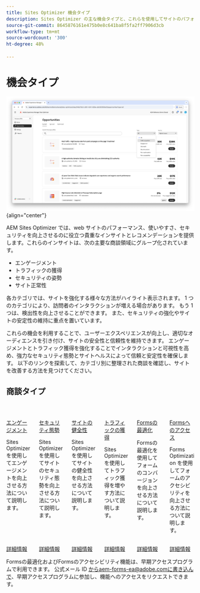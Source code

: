 ```yaml
---
title: Sites Optimizer 機会タイプ
description: Sites Optimizer の主な機会タイプと、これらを使用してサイトのパフォーマンスを向上させる方法について説明します。
source-git-commit: 8645876161e475b0e8c641ba8f5fa2ff7906d3cb
workflow-type: tm+mt
source-wordcount: '300'
ht-degree: 48%

---
```



# 機会タイプ

![商談タイプ](./assets/overview/hero.png){align="center"}


AEM Sites Optimizer では、web サイトのパフォーマンス、使いやすさ、セキュリティを向上させるのに役立つ貴重なインサイトとレコメンデーションを提供します。これらのインサイトは、次の主要な商談領域にグループ化されています。

* エンゲージメント
* トラフィックの獲得
* セキュリティの姿勢
* サイト正常性

各カテゴリでは、サイトを強化する様々な方法がハイライト表示されます。 1 つのカテゴリにより、訪問者のインタラクションが増える場合があります。 もう 1 つは、検出性を向上させることができます。 また、セキュリティの強化やサイトの安定性の維持に重点を置いています。

これらの機会を利用することで、ユーザーエクスペリエンスが向上し、適切なオーディエンスを引き付け、サイトの安全性と信頼性を維持できます。 エンゲージメントとトラフィック獲得を強化することでインタラクションと可視性を高め、強力なセキュリティ態勢とサイトヘルスによって信頼と安定性を確保します。  以下のリンクを探索して、カテゴリ別に整理された商談を確認し、サイトを改善する方法を見つけてください。

## 商談タイプ

<!-- CARDS 

* ./engagement.md
   { title = Engagement }
* ./security-posture.md
   { title = Security posture }
* ./site-health.md
   { title = Site health }
* ./traffic-acquisition.md
   { title = Traffic acquisition }
* ./form-optimization.md
   { title = Forms Optimization }

-->
<!-- START CARDS HTML - DO NOT MODIFY BY HAND -->
<div class="columns">
    <div class="column is-half-tablet is-half-desktop is-one-third-widescreen" aria-label="Engagement">
        <div class="card" style="height: 100%; display: flex; flex-direction: column; height: 100%;">
            <div class="card-image">
                <figure class="image x-is-16by9">
                    <a href="./engagement.md" title="エンゲージメント" target="_blank" rel="referrer">
                        <img class="is-bordered-r-small" src="assets/engagement/hero.png" alt="エンゲージメント"
                             style="width: 100%; aspect-ratio: 16 / 9; object-fit: cover; overflow: hidden; display: block; margin: auto;">
                    </a>
                </figure>
            </div>
            <div class="card-content is-padded-small" style="display: flex; flex-direction: column; flex-grow: 1; justify-content: space-between;">
                <div class="top-card-content">
                    <p class="headline is-size-6 has-text-weight-bold">
                        <a href="./engagement.md" target="_blank" rel="referrer" title="エンゲージメント">エンゲージメント</a>
                    </p>
                    <p class="is-size-6">Sites Optimizer を使用してエンゲージメントを向上させる方法について説明します。</p>
                </div>
                <a href="./engagement.md" target="_blank" rel="referrer" class="spectrum-Button spectrum-Button--outline spectrum-Button--primary spectrum-Button--sizeM" style="align-self: flex-start; margin-top: 1rem;">
                    <span class="spectrum-Button-label has-no-wrap has-text-weight-bold">詳細情報</span>
                </a>
            </div>
        </div>
    </div>
    <div class="column is-half-tablet is-half-desktop is-one-third-widescreen" aria-label="Security posture">
        <div class="card" style="height: 100%; display: flex; flex-direction: column; height: 100%;">
            <div class="card-image">
                <figure class="image x-is-16by9">
                    <a href="./security-posture.md" title="セキュリティ態勢" target="_blank" rel="referrer">
                        <img class="is-bordered-r-small" src="assets/security-posture/hero.png" alt="セキュリティ態勢"
                             style="width: 100%; aspect-ratio: 16 / 9; object-fit: cover; overflow: hidden; display: block; margin: auto;">
                    </a>
                </figure>
            </div>
            <div class="card-content is-padded-small" style="display: flex; flex-direction: column; flex-grow: 1; justify-content: space-between;">
                <div class="top-card-content">
                    <p class="headline is-size-6 has-text-weight-bold">
                        <a href="./security-posture.md" target="_blank" rel="referrer" title="セキュリティ態勢">セキュリティ態勢</a>
                    </p>
                    <p class="is-size-6">Sites Optimizer を使用してサイトのセキュリティ態勢を向上させる方法について説明します。</p>
                </div>
                <a href="./security-posture.md" target="_blank" rel="referrer" class="spectrum-Button spectrum-Button--outline spectrum-Button--primary spectrum-Button--sizeM" style="align-self: flex-start; margin-top: 1rem;">
                    <span class="spectrum-Button-label has-no-wrap has-text-weight-bold">詳細情報</span>
                </a>
            </div>
        </div>
    </div>
    <div class="column is-half-tablet is-half-desktop is-one-third-widescreen" aria-label="Site health">
        <div class="card" style="height: 100%; display: flex; flex-direction: column; height: 100%;">
            <div class="card-image">
                <figure class="image x-is-16by9">
                    <a href="./site-health.md" title="サイトの健全性" target="_blank" rel="referrer">
                        <img class="is-bordered-r-small" src="assets/site-health/hero.png" alt="サイトの健全性"
                             style="width: 100%; aspect-ratio: 16 / 9; object-fit: cover; overflow: hidden; display: block; margin: auto;">
                    </a>
                </figure>
            </div>
            <div class="card-content is-padded-small" style="display: flex; flex-direction: column; flex-grow: 1; justify-content: space-between;">
                <div class="top-card-content">
                    <p class="headline is-size-6 has-text-weight-bold">
                        <a href="./site-health.md" target="_blank" rel="referrer" title="サイトの健全性">サイトの健全性</a>
                    </p>
                    <p class="is-size-6">Sites Optimizer を使用してサイトの健全性を向上させる方法について説明します。</p>
                </div>
                <a href="./site-health.md" target="_blank" rel="referrer" class="spectrum-Button spectrum-Button--outline spectrum-Button--primary spectrum-Button--sizeM" style="align-self: flex-start; margin-top: 1rem;">
                    <span class="spectrum-Button-label has-no-wrap has-text-weight-bold">詳細情報</span>
                </a>
            </div>
        </div>
    </div>
    <div class="column is-half-tablet is-half-desktop is-one-third-widescreen" aria-label="Traffic acquisition">
        <div class="card" style="height: 100%; display: flex; flex-direction: column; height: 100%;">
            <div class="card-image">
                <figure class="image x-is-16by9">
                    <a href="./traffic-acquisition.md" title="トラフィックの獲得" target="_blank" rel="referrer">
                        <img class="is-bordered-r-small" src="assets/traffic-acquisition/hero.png" alt="トラフィックの獲得"
                             style="width: 100%; aspect-ratio: 16 / 9; object-fit: cover; overflow: hidden; display: block; margin: auto;">
                    </a>
                </figure>
            </div>
            <div class="card-content is-padded-small" style="display: flex; flex-direction: column; flex-grow: 1; justify-content: space-between;">
                <div class="top-card-content">
                    <p class="headline is-size-6 has-text-weight-bold">
                        <a href="./traffic-acquisition.md" target="_blank" rel="referrer" title="トラフィックの獲得">トラフィックの獲得</a>
                    </p>
                    <p class="is-size-6">Sites Optimizer を使用してトラフィック獲得を増やす方法について説明します。</p>
                </div>
                <a href="./traffic-acquisition.md" target="_blank" rel="referrer" class="spectrum-Button spectrum-Button--outline spectrum-Button--primary spectrum-Button--sizeM" style="align-self: flex-start; margin-top: 1rem;">
                    <span class="spectrum-Button-label has-no-wrap has-text-weight-bold">詳細情報</span>
                </a>
            </div>
        </div>
    </div>
    <div class="column is-half-tablet is-half-desktop is-one-third-widescreen" aria-label="Forms Optimization">
        <div class="card" style="height: 100%; display: flex; flex-direction: column; height: 100%;">
            <div class="card-image">
                <figure class="image x-is-16by9">
                    <a href="./form-optimization.md" title="Formsの最適化" target="_blank" rel="referrer">
                        <img class="is-bordered-r-small" src="assets/form-optimization/hero.png" alt="Formsの最適化"
                             style="width: 100%; aspect-ratio: 16 / 9; object-fit: cover; overflow: hidden; display: block; margin: auto;">
                    </a>
                </figure>
            </div>
            <div class="card-content is-padded-small" style="display: flex; flex-direction: column; flex-grow: 1; justify-content: space-between;">
                <div class="top-card-content">
                    <p class="headline is-size-6 has-text-weight-bold">
                        <a href="./form-optimization.md" target="_blank" rel="referrer" title="Formsの最適化">Formsの最適化 </a>
                    </p>
                    <p class="is-size-6">Formsの最適化を使用してフォームのコンバージョンを向上させる方法について説明します。</p>
                </div>
                <a href="./form-optimization.md" target="_blank" rel="referrer" class="spectrum-Button spectrum-Button--outline spectrum-Button--primary spectrum-Button--sizeM" style="align-self: flex-start; margin-top: 1rem;">
                    <span class="spectrum-Button-label has-no-wrap has-text-weight-bold">詳細情報</span>
                </a>
            </div>
        </div>
    </div>
    <div class="column is-half-tablet is-half-desktop is-one-third-widescreen" aria-label="Forms Accessibility">
        <div class="card" style="height: 100%; display: flex; flex-direction: column; height: 100%;">
            <div class="card-image">
                <figure class="image x-is-16by9">
                    <a href="./form-optimization.md" title="Formsのアクセシビリティ" target="_blank" rel="referrer">
                        <img class="is-bordered-r-small" src="assets/form-optimization/hero.png" alt="Formsのアクセシビリティ"
                             style="width: 100%; aspect-ratio: 16 / 9; object-fit: cover; overflow: hidden; display: block; margin: auto;">
                    </a>
                </figure>
            </div>
            <div class="card-content is-padded-small" style="display: flex; flex-direction: column; flex-grow: 1; justify-content: space-between;">
                <div class="top-card-content">
                    <p class="headline is-size-6 has-text-weight-bold">
                        <a href="./form-optimization.md" target="_blank" rel="referrer" title="Formsのアクセシビリティ">Formsへのアクセス </a>
                    </p>
                    <p class="is-size-6">Forms Optimization を使用してフォームのアクセシビリティを向上させる方法について説明します。</p>
                </div>
                <a href="./form-optimization.md" target="_blank" rel="referrer" class="spectrum-Button spectrum-Button--outline spectrum-Button--primary spectrum-Button--sizeM" style="align-self: flex-start; margin-top: 1rem;">
                    <span class="spectrum-Button-label has-no-wrap has-text-weight-bold">詳細情報</span>
                </a>
            </div>
        </div>
    </div>

</div>
<!-- END CARDS HTML - DO NOT MODIFY BY HAND -->

<span class="preview"> Formsの最適化およびFormsのアクセシビリティ機能は、早期アクセスプログラムで利用できます。 公式メール ID からaem-forms-ea@adobe.comに書き込んで、早期アクセスプログラムに参加し、機能へのアクセスをリクエストできます。</span>
